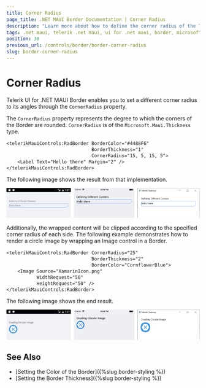 ```yaml
---
title: Corner Radius
page_title: .NET MAUI Border Documentation | Corner Radius
description: "Learn more about how to define the corner radius of the Telerik UI for .NET MAUI Border control."
tags: .net maui, telerik .net maui, ui for .net maui, border, microsoft .net maui
position: 30
previous_url: /controls/border/border-corner-radius
slug: border-corner-radius
---
```


# Corner Radius

Telerik UI for .NET MAUI Border enables you to set a different corner radius to its angles through the `CornerRadius` property.

The `CornerRadius` property represents the degree to which the corners of the Border are rounded. `CornerRadius` is of the `Microsoft.Maui.Thickness` type.

```XAML
<telerikMauiControls:RadBorder BorderColor="#4488F6"
							   BorderThickness="1"
							   CornerRadius="15, 5, 15, 5">
    <Label Text="Hello there" Margin="2" />
</telerikMauiControls:RadBorder>
```


The following image shows the result from that implementation.

![Border CornerRadius Example](images/border_corner_radius.png)

Additionally, the wrapped content will be clipped according to the specified corner radius of each side. The following example demonstrates how to render a circle image by wrapping an Image control in a Border.

```XAML
<telerikMauiControls:RadBorder CornerRadius="25"
							   BorderThickness="2"
							   BorderColor="CornflowerBlue">
    <Image Source="XamarinIcon.png"
		   WidthRequest="50"
		   HeightRequest="50" />
</telerikMauiControls:RadBorder>
```


The following image shows the end result.

![Border Circular Image](images/border_circular-image.png)

## See Also

- [Setting the Color of the Border]({%slug border-styling %})
- [Setting the Border Thickness]({%slug border-styling %})
